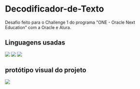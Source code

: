# Decodificador-de-Texto
Desafio feito para o Challenge 1 do programa "ONE - Oracle Next Education" com a Oracle e Alura.

## Linguagens usadas
<p>
  <a>
    <img src=https://img.shields.io/badge/JavaScript-151515?style=for-the-badge&logo=javascript&logoColor=F7DF1E/>
    <img src=https://img.shields.io/badge/HTML5-151515?style=for-the-badge&logo=html5&logoColor=white/>
    <img src=https://img.shields.io/badge/CSS3-151515?style=for-the-badge&logo=css3&logoColor=white/>
  </a>
</p>

## protótipo visual do projeto
<p>
  <a href=https://www.figma.com/file/tvFEYhVfZTjdJ5P24RGV21/Alura-Challenge---Desafio-1---L%C3%B3gica?type=design&node-id=16-802&mode=design&t=L0TK8n4oEjeAzLGB-0>
    <img src=https://img.shields.io/badge/Figma-151515?style=for-the-badge&logo=figma&logoColor=white/>
  </a>
</p>
